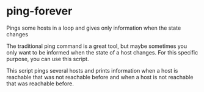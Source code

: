 ping-forever
============

Pings some hosts in a loop and gives only information when the state changes

The traditional ping command is a great tool, but maybe sometimes you only want
to be informed when the state of a host changes. For this specific purpose,
you can use this script.

This script pings several hosts and prints information when 
a host is reachable that was not reachable before
and when a host is not reachable that was reachable before.
